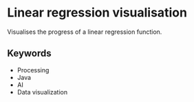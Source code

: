 # Linear regression visualisation

Visualises the progress of a linear regression function.

## Keywords

- Processing
- Java
- AI
- Data visualization
